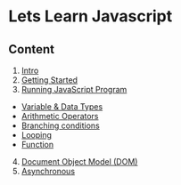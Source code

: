 # Lets Learn Javascript


## Content
1. <a href="https://github.com/trastanechora/learn-javascript/tree/master/1.%20Intro" target="_blank">Intro</a>
2. <a href="https://github.com/trastanechora/learn-javascript/tree/master/2.%20Getting%20Started" target="_blank">Getting Started</a>
3. <a href="https://github.com/trastanechora/learn-javascript/tree/master/3.%20Running%20JavaScript%20Program" target="_blank">Running JavaScript Program</a>
  - <a href="https://github.com/trastanechora/learn-javascript/tree/master/3.%20Running%20JavaScript%20Program/1.%20Variable%20%26%20Data%20Types" target="_blank">Variable & Data Types</a>
  - <a href="https://github.com/trastanechora/learn-javascript/tree/master/3.%20Running%20JavaScript%20Program/2.%20Arithmetic%20Operators" target="_blank">Arithmetic Operators</a>
  - <a href="https://github.com/trastanechora/learn-javascript/tree/master/3.%20Running%20JavaScript%20Program/3.%20Branching" target="_blank">Branching conditions</a>
  - <a href="https://github.com/trastanechora/learn-javascript/tree/master/3.%20Running%20JavaScript%20Program/4.%20Looping" target="_blank">Looping</a>
  - <a href="https://github.com/trastanechora/learn-javascript/tree/master/3.%20Running%20JavaScript%20Program/5.%20Function" target="_blank">Function</a>
4. <a href="https://github.com/trastanechora/learn-javascript/tree/master/4.%20DOM" target="_blank">Document Object Model (DOM)</a>
5. <a href="https://github.com/trastanechora/learn-javascript/tree/master/5.%20Async%20Await" target="_blank">Asynchronous</a>
